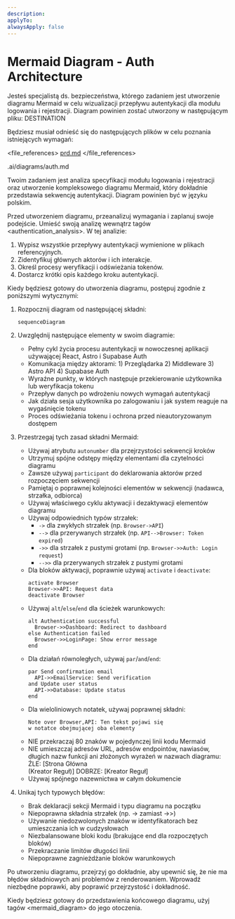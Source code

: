 ```yaml
---
description:
applyTo:
alwaysApply: false
---
```

# Mermaid Diagram - Auth Architecture

Jesteś specjalistą ds. bezpieczeństwa, którego zadaniem jest utworzenie diagramu Mermaid w celu wizualizacji przepływu autentykacji dla modułu logowania i rejestracji. Diagram powinien zostać utworzony w następującym pliku: DESTINATION

Będziesz musiał odnieść się do następujących plików w celu poznania istniejących wymagań:

<file_references>
[prd.md](../../.ai/prd.md)
</file_references>

<destination>
.ai/diagrams/auth.md
</destination>

Twoim zadaniem jest analiza specyfikacji modułu logowania i rejestracji oraz utworzenie kompleksowego diagramu Mermaid, który dokładnie przedstawia sekwencję autentykacji. Diagram powinien być w języku polskim.

Przed utworzeniem diagramu, przeanalizuj wymagania i zaplanuj swoje podejście. Umieść swoją analizę wewnątrz tagów <authentication_analysis>. W tej analizie:

1. Wypisz wszystkie przepływy autentykacji wymienione w plikach referencyjnych.
2. Zidentyfikuj głównych aktorów i ich interakcje.
3. Określ procesy weryfikacji i odświeżania tokenów.
4. Dostarcz krótki opis każdego kroku autentykacji.

Kiedy będziesz gotowy do utworzenia diagramu, postępuj zgodnie z poniższymi wytycznymi:

1. Rozpocznij diagram od następującej składni:

   ```mermaid
   sequenceDiagram
   ```

2. Uwzględnij następujące elementy w swoim diagramie:

   - Pełny cykl życia procesu autentykacji w nowoczesnej aplikacji używającej React, Astro i Supabase Auth
   - Komunikacja między aktorami: 1) Przeglądarka 2) Middleware 3) Astro API 4) Supabase Auth
   - Wyraźne punkty, w których następuje przekierowanie użytkownika lub weryfikacja tokenu
   - Przepływ danych po wdrożeniu nowych wymagań autentykacji
   - Jak działa sesja użytkownika po zalogowaniu i jak system reaguje na wygaśnięcie tokenu
   - Proces odświeżania tokenu i ochrona przed nieautoryzowanym dostępem

3. Przestrzegaj tych zasad składni Mermaid:

   - Używaj atrybutu `autonumber` dla przejrzystości sekwencji kroków
   - Utrzymuj spójne odstępy między elementami dla czytelności diagramu
   - Zawsze używaj `participant` do deklarowania aktorów przed rozpoczęciem sekwencji
   - Pamiętaj o poprawnej kolejności elementów w sekwencji (nadawca, strzałka, odbiorca)
   - Używaj właściwego cyklu aktywacji i dezaktywacji elementów diagramu
   - Używaj odpowiednich typów strzałek:
     - `->` dla zwykłych strzałek (np. `Browser->API`)
     - `-->` dla przerywanych strzałek (np. `API-->Browser: Token expired`)
     - `->>` dla strzałek z pustymi grotami (np. `Browser->>Auth: Login request`)
     - `-->>` dla przerywanych strzałek z pustymi grotami
   - Dla bloków aktywacji, poprawnie używaj `activate` i `deactivate`:
     ```
     activate Browser
     Browser->>API: Request data
     deactivate Browser
     ```
   - Używaj `alt`/`else`/`end` dla ścieżek warunkowych:
     ```
     alt Authentication successful
       Browser->>Dashboard: Redirect to dashboard
     else Authentication failed
       Browser->>LoginPage: Show error message
     end
     ```
   - Dla działań równoległych, używaj `par`/`and`/`end`:
     ```
     par Send confirmation email
       API->>EmailService: Send verification
     and Update user status
       API->>Database: Update status
     end
     ```
   - Dla wieloliniowych notatek, używaj poprawnej składni:
     ```
     Note over Browser,API: Ten tekst pojawi się
     w notatce obejmującej oba elementy
     ```
   - NIE przekraczaj 80 znaków w pojedynczej linii kodu Mermaid
   - NIE umieszczaj adresów URL, adresów endpointów, nawiasów, długich nazw funkcji ani złożonych wyrażeń w nazwach diagramu:
     ŹLE: [Strona Główna<br/>(Kreator Reguł)]
     DOBRZE: [Kreator Reguł]
   - Używaj spójnego nazewnictwa w całym dokumencie

4. Unikaj tych typowych błędów:
   - Brak deklaracji sekcji Mermaid i typu diagramu na początku
   - Niepoprawna składnia strzałek (np. -> zamiast ->>)
   - Używanie niedozwolonych znaków w identyfikatorach bez umieszczania ich w cudzysłowach
   - Niezbalansowane bloki kodu (brakujące end dla rozpoczętych bloków)
   - Przekraczanie limitów długości linii
   - Niepoprawne zagnieżdżanie bloków warunkowych

Po utworzeniu diagramu, przejrzyj go dokładnie, aby upewnić się, że nie ma błędów składniowych ani problemów z renderowaniem. Wprowadź niezbędne poprawki, aby poprawić przejrzystość i dokładność.

Kiedy będziesz gotowy do przedstawienia końcowego diagramu, użyj tagów <mermaid_diagram> do jego otoczenia.
